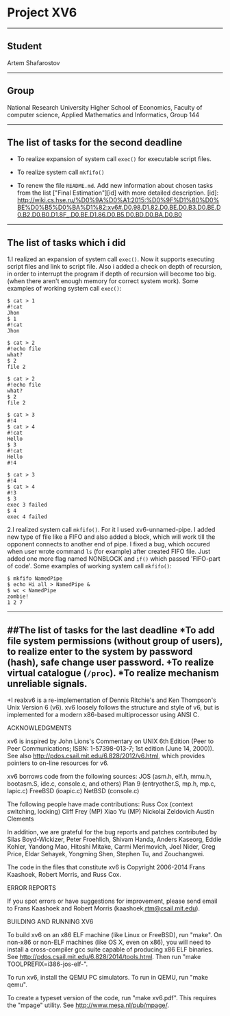 # **Project XV6**
-------------
## Student
Artem Shafarostov
- - - - - - - - - 
## Group
National Research University Higher School of Economics, Faculty of computer science, Applied Mathematics and Informatics, Group 144
* * * * * * * * * * * *
## The list of tasks for the second deadline
* To realize expansion of system call `exec()` for executable script files.
+ To realize system call `mkfifo()` 
* To renew the file `README.md`. Add new information about chosen tasks from the list ["Final Estimation"][id] with more detailed description. 
[id]: http://wiki.cs.hse.ru/%D0%9A%D0%A1:2015:%D0%9F%D1%80%D0%BE%D0%B5%D0%BA%D1%82:xv6#.D0.98.D1.82.D0.BE.D0.B3.D0.BE.D0.B2.D0.B0.D1.8F_.D0.BE.D1.86.D0.B5.D0.BD.D0.BA.D0.B0
---------------------------------------------------
## The list of tasks which i did
1.I realized an expansion of system call `exec()`. Now it supports executing script files and link to script file. Also i added a check on depth of recursion, in order to interrupt the program if depth of recursion will become too big.(when there aren't enough memory for correct system work).
Some examples of working system call `exec()`:
```
$ cat > 1
#!cat
Jhon
$ 1
#!cat
Jhon
```

```
$ cat > 2
#!echo file
what?
$ 2
file 2
```

```
$ cat > 2
#!echo file
what?
$ 2
file 2
```

```
$ cat > 3
#!4
$ cat > 4
#!cat
Hello
$ 3
#!cat
Hello
#!4
```

```
$ cat > 3
#!4
$ cat > 4
#!3
$ 3
exec 3 failed
$ 4
exec 4 failed
```
2.I realized system call `mkfifo()`. For it I used xv6-unnamed-pipe. I added new type of file like a FIFO and also added a block, which will work till the opponent connects to another end of pipe. I fixed a bug, which occured when user wrote command `ls` (for example) after created FIFO file. Just added one more flag named NONBLOCK and `if()` which passed 'FIFO-part of code'.
Some examples of working system call `mkfifo()`:
```
$ mkfifo NamedPipe
$ echo Hi all > NamedPipe &
$ wc < NamedPipe
zombie!
1 2 7
```   
*************************************
##The list of tasks for the last deadline
*To add file system permissions (without group of users), to realize enter to the system by password (hash), safe change user password.
+To realize virtual catalogue (`/proc`).
*To realize mechanism unreliable signals.
----------------------------------------------------------------------------- 
+I realxv6 is a re-implementation of Dennis Ritchie's and Ken Thompson's Unix
Version 6 (v6).  xv6 loosely follows the structure and style of v6,
but is implemented for a modern x86-based multiprocessor using ANSI C.

ACKNOWLEDGMENTS

xv6 is inspired by John Lions's Commentary on UNIX 6th Edition (Peer
to Peer Communications; ISBN: 1-57398-013-7; 1st edition (June 14,
2000)). See also http://pdos.csail.mit.edu/6.828/2012/v6.html, which
provides pointers to on-line resources for v6.

xv6 borrows code from the following sources:
    JOS (asm.h, elf.h, mmu.h, bootasm.S, ide.c, console.c, and others)
    Plan 9 (entryother.S, mp.h, mp.c, lapic.c)
    FreeBSD (ioapic.c)
    NetBSD (console.c)

The following people have made contributions:
    Russ Cox (context switching, locking)
    Cliff Frey (MP)
    Xiao Yu (MP)
    Nickolai Zeldovich
    Austin Clements

In addition, we are grateful for the bug reports and patches contributed by
Silas Boyd-Wickizer, Peter Froehlich, Shivam Handa, Anders Kaseorg, Eddie
Kohler, Yandong Mao, Hitoshi Mitake, Carmi Merimovich, Joel Nider, Greg Price,
Eldar Sehayek, Yongming Shen, Stephen Tu, and Zouchangwei.

The code in the files that constitute xv6 is
Copyright 2006-2014 Frans Kaashoek, Robert Morris, and Russ Cox.

ERROR REPORTS

If you spot errors or have suggestions for improvement, please send
email to Frans Kaashoek and Robert Morris (kaashoek,rtm@csail.mit.edu). 

BUILDING AND RUNNING XV6

To build xv6 on an x86 ELF machine (like Linux or FreeBSD), run "make".
On non-x86 or non-ELF machines (like OS X, even on x86), you will
need to install a cross-compiler gcc suite capable of producing x86 ELF
binaries.  See http://pdos.csail.mit.edu/6.828/2014/tools.html.
Then run "make TOOLPREFIX=i386-jos-elf-".

To run xv6, install the QEMU PC simulators.  To run in QEMU, run "make qemu".

To create a typeset version of the code, run "make xv6.pdf".  This
requires the "mpage" utility.  See http://www.mesa.nl/pub/mpage/.
